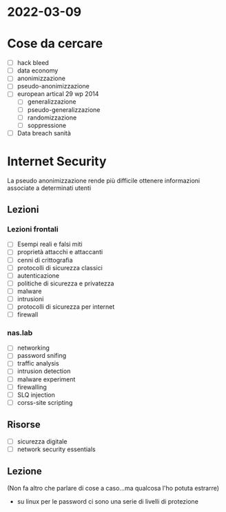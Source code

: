 # 2022-03-09
# Cose da cercare
- [ ] hack bleed
- [ ] data economy
- [ ] anonimizzazione
- [ ] pseudo-anonimizzazione
- [ ] european artical 29 wp 2014
  - [ ] generalizzazione
  - [ ] pseudo-generalizzazione
  - [ ] randomizzazione
  - [ ] soppressione
- [ ] Data breach sanità
# Internet Security
La pseudo anonimizzazione rende più difficile ottenere informazioni associate a determinati utenti
## Lezioni
### Lezioni frontali
- [ ] Esempi reali e falsi miti
- [ ] proprietà attacchi e attaccanti
- [ ] cenni di crittografia
- [ ] protocolli di sicurezza classici
- [ ] autenticazione
- [ ] politiche di sicurezza e privatezza
- [ ] malware
- [ ] intrusioni
- [ ] protocolli di sicurezza per internet
- [ ] firewall
### nas.lab
- [ ] networking
- [ ] password snifing
- [ ] traffic analysis
- [ ] intrusion detection
- [ ] malware experiment
- [ ] firewalling
- [ ] SLQ injection
- [ ] corss-site scripting

## Risorse
- [ ] sicurezza digitale
- [ ] network security essentials

## Lezione
(Non fa altro che parlare di cose a caso...ma qualcosa l'ho potuta estrarre)
- su linux per le password ci sono una serie di livelli di protezione
